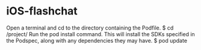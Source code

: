 # iOS-flashchat
Open a terminal and cd to the directory containing the Podfile.
$ cd <path-to-project>/project/
Run the pod install command. This will install the SDKs specified in the Podspec, along with any dependencies they may have.
$ pod update
